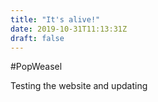```yaml
---
title: "It's alive!"
date: 2019-10-31T11:13:31Z
draft: false
---
```


#PopWeasel

Testing the website and updating
